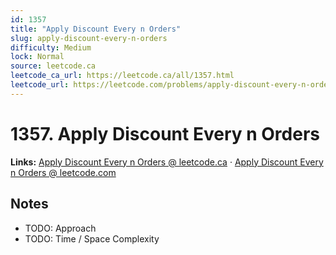 ```yaml
--- 
id: 1357
title: "Apply Discount Every n Orders"
slug: apply-discount-every-n-orders
difficulty: Medium
lock: Normal
source: leetcode.ca
leetcode_ca_url: https://leetcode.ca/all/1357.html
leetcode_url: https://leetcode.com/problems/apply-discount-every-n-orders/
---
```


# 1357. Apply Discount Every n Orders

**Links:** [Apply Discount Every n Orders @ leetcode.ca](https://leetcode.ca/all/1357.html) · [Apply Discount Every n Orders @ leetcode.com](https://leetcode.com/problems/apply-discount-every-n-orders/)

## Notes
- TODO: Approach
- TODO: Time / Space Complexity
